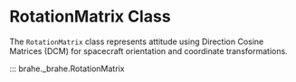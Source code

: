 # RotationMatrix Class

The `RotationMatrix` class represents attitude using Direction Cosine Matrices (DCM) for spacecraft orientation and coordinate transformations.

::: brahe._brahe.RotationMatrix
